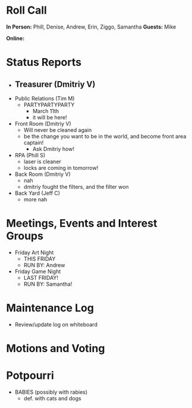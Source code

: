 # Roll Call

**In Person:**  Phill, Denise, Andrew, Erin, Ziggo, Samantha
**Guests:** Mike

**Online:** 

# Status Reports
- Treasurer (Dmitriy V)
  - 
- Public Relations (Tim M)
  - PARTYPARTYPARTY
    - March 11th
    - it will be here!
- Front Room (Dmitriy V)
  -  Will never be cleaned again
    - be the change you want to be in the world, and become front area captain!
      - Ask Dmitriy how!
- RPA (Phill S)
  - laser is cleaner
  - locks are coming in tomorrow!
- Back Room (Dmitriy V)
  - nah
  - dmitriy fought the filters, and the filter won
- Back Yard (Jeff C)
  - more nah
# Meetings, Events and Interest Groups
- Friday Art Night
  - THIS FRIDAY
  - RUN BY: Andrew
- Friday Game Night
  - LAST FRIDAY!
  - RUN BY: Samantha!
# Maintenance Log
- Review/update log on whiteboard
# Motions and Voting

# Potpourri
- BABIES (possibly with rabies) 
  - def. with cats and dogs
